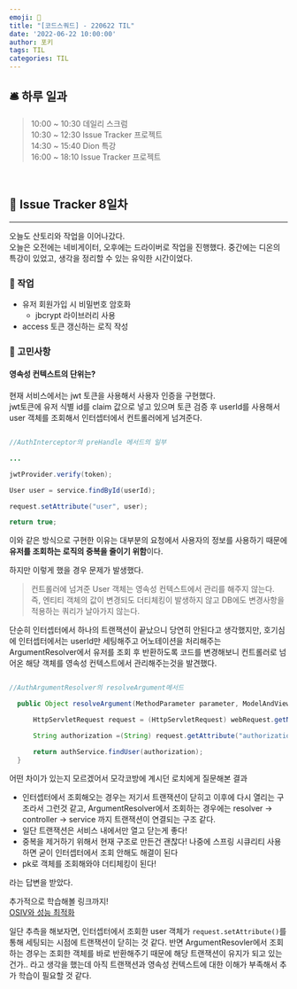 ```yaml
---
emoji: 📝
title: "[코드스쿼드] - 220622 TIL"
date: '2022-06-22 10:00:00'
author: 포키
tags: TIL
categories: TIL
---
```



## 🛎 **하루 일과**

> 10:00 ~ 10:30 데일리 스크럼  
> 10:30 ~ 12:30 Issue Tracker 프로젝트  
> 14:30 ~ 15:40 Dion 특강  
> 16:00 ~ 18:10 Issue Tracker 프로젝트  

<br>

## **🤝 Issue Tracker 8일차**
---

오늘도 산토리와 작업을 이어나갔다.  
오늘은 오전에는 네비게이터, 오후에는 드라이버로 작업을 진행했다.
중간에는 디온의 특강이 있었고, 생각을 정리할 수 있는 유익한 시간이었다.

### 📝 작업

- 유저 회원가입 시 비밀번호 암호화
  - jbcrypt 라이브러리 사용
- access 토큰 갱신하는 로직 작성

### 💭 고민사항

#### 영속성 컨텍스트의 단위는?

현재 서비스에서는 jwt 토큰을 사용해서 사용자 인증을 구현했다.  
jwt토큰에 유저 식별 id를 claim 값으로 넣고 있으며 토큰 검증 후 userId를 사용해서 user 객체를 조회해서 인터셉터에서 컨트롤러에게 넘겨준다.  

``` java

//AuthInterceptor의 preHandle 메서드의 일부

...

jwtProvider.verify(token);

User user = service.findById(userId);

request.setAttribute("user", user);

return true;

```
이와 같은 방식으로 구현한 이유는 대부분의 요청에서 사용자의 정보를 사용하기 때문에 **유저를 조회하는 로직의 중복을 줄이기 위함**이다.

하지만 이렇게 했을 경우 문제가 발생했다.  
> 컨트롤러에 넘겨준 User 객체는 영속성 컨텍스트에서 관리를 해주지 않는다.  
> 즉, 엔티티 객체의 값이 변경되도 더티체킹이 발생하지 않고 DB에도 변경사항을 적용하는 쿼리가 날아가지 않는다.

단순히 인터셉터에서 하나의 트랜잭션이 끝났으니 당연히 안된다고 생각했지만,
호기심에 인터셉터에서는 userId만 세팅해주고 어노테이션을 처리해주는 ArgumentResolver에서 유저를 조회 후 반환하도록 코드를 변경해보니 컨트롤러로 넘어온 해당 객체를 영속성 컨텍스트에서 관리해주는것을 발견했다.

```java

//AuthArgumentResolver의 resolveArgument메서드

  public Object resolveArgument(MethodParameter parameter, ModelAndViewContainer mavContainer, NativeWebRequest webRequest, WebDataBinderFactory binderFactory) throws Exception {

      HttpServletRequest request = (HttpServletRequest) webRequest.getNativeRequest();

      String authorization =(String) request.getAttribute("authorization");

      return authService.findUser(authorization);
  }

```

어떤 차이가 있는지 모르겠어서 모각코방에 계시던 로치에게 질문해본 결과

- 인터셉터에서 조회해오는 경우는 저기서 트랜잭션이 닫히고 이후에 다시 열리는 구조라서 그런것 같고, ArgumentResolver에서 조회하는 경우에는 resolver -> controller -> service 까지 트랜잭션이 연결되는 구조 같다.
- 일단 트랜잭션은 서비스 내에서만 열고 닫는게 좋다!
- 중복을 제거하기 위해서 현재 구조로 만든건 괜찮다! 나중에 스프링 시큐리티 사용하면 굳이 인터셉터에서 조회 안해도 해결이 된다 
- pk로 객체를 조회해와야 더티체킹이 된다!

라는 답변을 받았다.

추가적으로 학습해볼 링크까지!  
[OSIV와 성능 최적화](https://catsbi.oopy.io/eedf92ff-8834-458d-86e4-0ed2e01b5971)

일단 추측을 해보자면, 인터셉터에서 조회한 user 객체가 `request.setAttribute()`를 통해 세팅되는 시점에 트랜잭션이 닫히는 것 같다. 반면 ArgumentResovler에서 조회하는 경우는 조회한 객체를 바로 반환해주기 때문에 해당 트랜잭션이 유지가 되고 있는건가.. 라고 생각을 했는데 아직 트랜잭션과 영속성 컨텍스트에 대한 이해가 부족해서 추가 학습이 필요할 것 같다.

<br>
